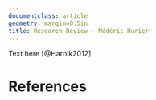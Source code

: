 ```yaml
---
documentclass: article
geometry: margin=0.5in
title: Research Review - Médéric Hurier
---
```


Text here [@Harnik2012].

# References
